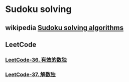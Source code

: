 # Sudoku solving



## wikipedia [Sudoku solving algorithms](https://en.wikipedia.org/wiki/Sudoku_solving_algorithms#Sudoku_brute_force)



## LeetCode



### [LeetCode-36. 有效的数独](https://leetcode.cn/problems/valid-sudoku/)



### [LeetCode-37. 解数独](https://leetcode.cn/problems/sudoku-solver/)

